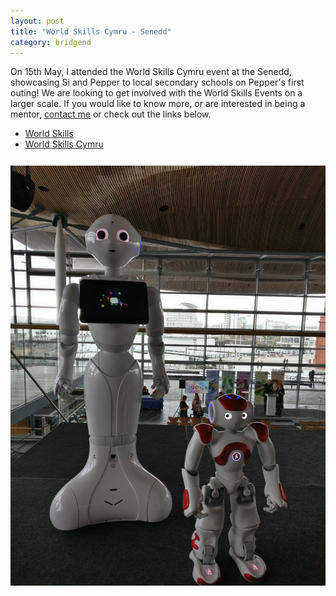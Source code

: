 ```yaml
---
layout: post
title: "World Skills Cymru - Senedd"
category: bridgend
---
```


On 15th May, I attended the World Skills Cymru event at the Senedd, showcasing Si and Pepper to local secondary schools on Pepper's first outing! We are looking to get involved with the World Skills Events on a larger scale. If you would like to know more, or are interested in being a mentor, <a href="/contact/">contact me</a> or check out the links below.

<ul style="margin-bottom: 5%; list-style-type:disc;">
    <li><a href="https://www.worldskills.org/" target="_blank">World Skills</a></li>
    <li><a href="http://worldskillswales.org/" target="_blank">World Skills Cymru</a></li>
</ul>

<center><img src="/assets/worldskills.jpg" alt="Si and Pepper at World Skills Cymru"/></center>


